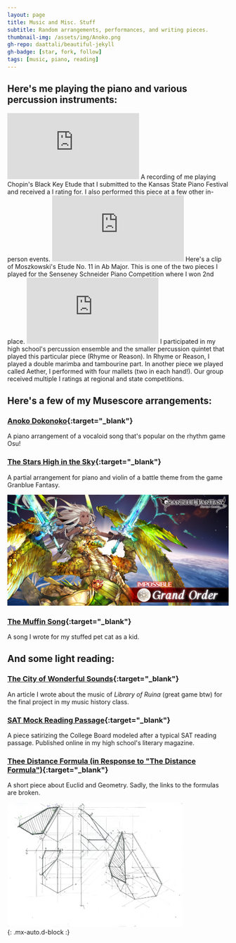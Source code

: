 ```yaml
---
layout: page
title: Music and Misc. Stuff
subtitle: Random arrangements, performances, and writing pieces.
thumbnail-img: /assets/img/Anoko.png
gh-repo: daattali/beautiful-jekyll
gh-badge: [star, fork, follow]
tags: [music, piano, reading]
---
```

## Here's me playing the piano and various percussion instruments:
<iframe src="https://www.youtube-nocookie.com/embed/AsecwpFV65o" frameborder="0" allow="accelerometer; autoplay; clipboard-write; encrypted-media; gyroscope; picture-in-picture" allowfullscreen></iframe>
A recording of me playing Chopin's Black Key Etude that I submitted to the Kansas State Piano Festival and received a I rating for. I also performed this piece at a few other in-person events.

<iframe src="https://www.youtube-nocookie.com/embed/oYp77IQAvc0" frameborder="0" allow="accelerometer; autoplay; clipboard-write; encrypted-media; gyroscope; picture-in-picture" allowfullscreen></iframe>
Here's a clip of Moszkowski's Etude No. 11 in Ab Major. This is one of the two pieces I played for the Senseney Schneider Piano Competition where I won 2nd place. 
 
<iframe src="https://www.youtube-nocookie.com/embed/7WxXBhbyJAQ?start=275" frameborder="0" allow="accelerometer; autoplay; clipboard-write; encrypted-media; gyroscope; picture-in-picture" allowfullscreen></iframe>
I participated in my high school's percussion ensemble and the smaller percussion quintet that played this particular piece (Rhyme or Reason). In Rhyme or Reason, I played a double marimba and tambourine part. In another piece we played called Aether, I performed with four mallets (two in each hand!). Our group received multiple I ratings at regional and state competitions.

## Here's a few of my Musescore arrangements:
### [Anoko Dokonoko](https://musescore.com/user/29726929/scores/5236523){:target="_blank"}
A piano arrangement of a vocaloid song that's popular on the rhythm game Osu!
### [The Stars High in the Sky](https://musescore.com/user/29726929/scores/5913176){:target="_blank"}
A partial arrangement for piano and violin of a battle theme from the game Granblue Fantasy. 

![Grand Order](/assets/img/Grand_Order_Impossible_twitter.jpg)
### [The Muffin Song](https://musescore.com/user/29726929/scores/6887684){:target="_blank"}
A song I wrote for my stuffed pet cat as a kid.

## And some light reading:
### [The City of Wonderful Sounds](https://docs.google.com/document/d/1VtbJEh9S5__52NwLVHTFUfApv4jk5_55UUuQrMrTaFc/edit?usp=sharing){:target="_blank"}
An article I wrote about the music of *Library of Ruina* (great game btw) for the final project in my music history class.
### [SAT Mock Reading Passage](https://wcshemispheres.wordpress.com/hemispheres-2021/sat-reading-section-a-college-board-exposee/){:target="_blank"}
A piece satirizing the College Board modeled after a typical SAT reading passage. Published online in my high school's literary magazine.
### [Thee Distance Formula (in Response to "The Distance Formula")](https://wcshemispheres.wordpress.com/hemispheres/the-distance-formula/){:target="_blank"}
A short piece about Euclid and Geometry. Sadly, the links to the formulas are broken.

 <img src="/assets/img/prisms.jpg" width=400><br>{: .mx-auto.d-block :}

